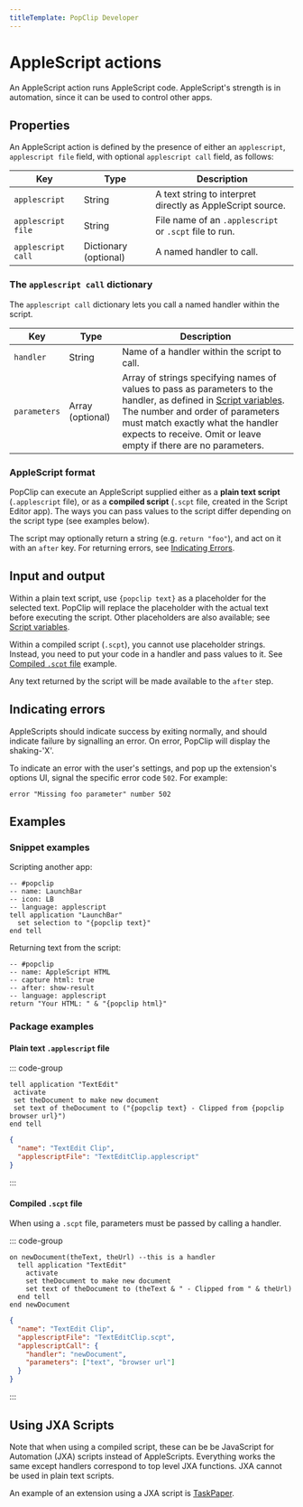 ```yaml
---
titleTemplate: PopClip Developer
---
```

# AppleScript actions

An AppleScript action runs AppleScript code. AppleScript's strength is in
automation, since it can be used to control other apps.

## Properties

An AppleScript action is defined by the presence of either an `applescript`,
`applescript file` field, with optional `applescript call` field, as follows:

| Key                | Type                  | Description                                                |
| ------------------ | --------------------- | ---------------------------------------------------------- |
| `applescript`      | String                | A text string to interpret directly as AppleScript source. |
| `applescript file` | String                | File name of an `.applescript` or `.scpt` file to run.     |
| `applescript call` | Dictionary (optional) | A named handler to call.                                   |

### The `applescript call` dictionary

The `applescript call` dictionary lets you call a named handler within the
script.

| Key          | Type             | Description                                                                                                                                                                                                                                                                           |
| ------------ | ---------------- | ------------------------------------------------------------------------------------------------------------------------------------------------------------------------------------------------------------------------------------------------------------------------------------- |
| `handler`    | String           | Name of a handler within the script to call.                                                                                                                                                                                                                                          |
| `parameters` | Array (optional) | Array of strings specifying names of values to pass as parameters to the handler, as defined in [Script variables](./script-variables.md). The number and order of parameters must match exactly what the handler expects to receive. Omit or leave empty if there are no parameters. |

### AppleScript format

PopClip can execute an AppleScript supplied either as a **plain text script**
(`.applescript` file), or as a **compiled script** (`.scpt` file, created in the
Script Editor app). The ways you can pass values to the script differ depending
on the script type (see examples below).

The script may optionally return a string (e.g. `return "foo"`), and act on it
with an `after` key. For returning errors, see
[Indicating Errors](#indicating-errors).

## Input and output

Within a plain text script, use `{popclip text}` as a placeholder for the
selected text. PopClip will replace the placeholder with the actual text before
executing the script. Other placeholders are also available; see
[Script variables](./script-variables.md).

Within a compiled script (`.scpt`), you cannot use placeholder strings. Instead,
you need to put your code in a handler and pass values to it. See
[Compiled `.scpt` file](#compiled-scpt-file) example.

Any text returned by the script will be made available to the `after` step.

## Indicating errors

AppleScripts should indicate success by exiting normally, and should indicate
failure by signalling an error. On error, PopClip will display the shaking-'X'.

To indicate an error with the user's settings, and pop up the extension's
options UI, signal the specific error code `502`. For example:

```applescript
error "Missing foo parameter" number 502
```

## Examples

### Snippet examples

Scripting another app:

```applescript
-- #popclip
-- name: LaunchBar
-- icon: LB
-- language: applescript
tell application "LaunchBar"
  set selection to "{popclip text}"
end tell
```

Returning text from the script:

```applescript
-- #popclip
-- name: AppleScript HTML
-- capture html: true
-- after: show-result
-- language: applescript
return "Your HTML: " & "{popclip html}"
```

### Package examples

#### Plain text `.applescript` file

::: code-group

```applescript [TextEditClip.applescript]
tell application "TextEdit"
 activate
 set theDocument to make new document
 set text of theDocument to ("{popclip text} - Clipped from {popclip browser url}")
end tell
```

```json [Config.json]
{
  "name": "TextEdit Clip",
  "applescriptFile": "TextEditClip.applescript"
}
```

:::

#### Compiled `.scpt` file

When using a `.scpt` file, parameters must be passed by calling a handler.

::: code-group

```applescript [TextEditClip.scpt]
on newDocument(theText, theUrl) --this is a handler
  tell application "TextEdit"
    activate
    set theDocument to make new document
    set text of theDocument to (theText & " - Clipped from " & theUrl)
  end tell
end newDocument
```

```json [Config.json]
{
  "name": "TextEdit Clip",
  "applescriptFile": "TextEditClip.scpt",
  "applescriptCall": {
    "handler": "newDocument",
    "parameters": ["text", "browser url"]
  }
}
```

:::

## Using JXA Scripts

Note that when using a compiled script, these can be be JavaScript for
Automation (JXA) scripts instead of AppleScripts. Everything works the same
except handlers correspond to top level JXA functions. JXA cannot be used in
plain text scripts.

An example of an extension using a JXA script is
[TaskPaper](https://github.com/pilotmoon/PopClip-Extensions/tree/master/source/TaskPaper.popclipext).
